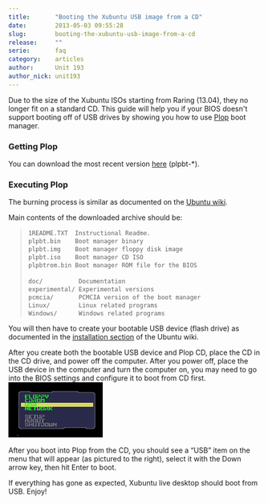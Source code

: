 ```yaml
---
title:       "Booting the Xubuntu USB image from a CD"
date:        2013-05-03 09:55:28
slug:        booting-the-xubuntu-usb-image-from-a-cd
release:     ""
serie:       faq
category:    articles
author:      Unit 193
author_nick: unit193
---
```


Due to the size of the Xubuntu ISOs starting from Raring (13.04), they no longer fit on a standard CD. This guide will help you if your BIOS doesn't support booting off of USB drives by showing you how to use [Plop](http://www.plop.at/) boot manager.

### Getting Plop

You can download the most recent version [here](http://www.plop.at/en/bootmanager/download.html) (plpbt-\*).

### Executing Plop

The burning process is similar as documented on the [Ubuntu wiki](https://help.ubuntu.com/community/BurningIsoHowto).

Main contents of the downloaded archive should be:

> ```
> 1README.TXT  Instructional Readme.
> plpbt.bin    Boot manager binary
> plpbt.img    Boot manager floppy disk image
> plpbt.iso    Boot manager CD ISO
> plpbtrom.bin Boot manager ROM file for the BIOS
>
> doc/          Documentation
> experimental/ Experimental versions
> pcmcia/       PCMCIA version of the boot manager
> Linux/        Linux related programs
> Windows/      Windows related programs
> ```

You will then have to create your bootable USB device (flash drive) as documented in the [installation section](https://help.ubuntu.com/community/Installation/FromUSBStick) of the Ubuntu wiki.

After you create both the bootable USB device and Plop CD, place the CD in the CD drive, and power off the computer. After you power off, place the USB device in the computer and turn the computer on, you may need to go into the BIOS settings and configure it to boot from CD first.![](/assets/articles/2013/plop-menu.png)

After you boot into Plop from the CD, you should see a “USB” item on the menu that will appear (as pictured to the right), select it with the Down arrow key, then hit Enter to boot.

If everything has gone as expected, Xubuntu live desktop should boot from USB. Enjoy!
